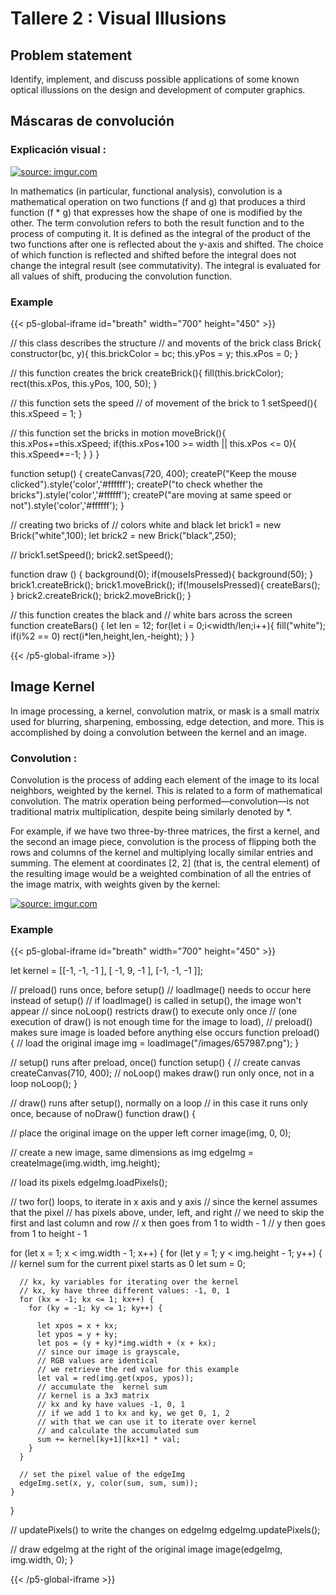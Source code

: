 # Tallere 2 : Visual Illusions
## Problem statement
Identify, implement, and discuss possible applications of some known optical illussions on the design and development of computer graphics.

## Máscaras de convolución 
### Explicación visual : 


<a href="https://imgur.com/cH0Iyea"><img src="https://i.imgur.com/cH0Iyea.gif" title="source: imgur.com" /></a>

In mathematics (in particular, functional analysis), convolution is a mathematical operation on two functions (f and g) that produces a third function (f * g) that expresses how the shape of one is modified by the other. The term convolution refers to both the result function and to the process of computing it. It is defined as the integral of the product of the two functions after one is reflected about the y-axis and shifted. The choice of which function is reflected and shifted before the integral does not change the integral result (see commutativity). The integral is evaluated for all values of shift, producing the convolution function.

### Example
{{< p5-global-iframe id="breath" width="700" height="450" >}}

// this class describes the structure
// and movents of the brick
class Brick{
  constructor(bc, y){
    this.brickColor = bc;
    this.yPos = y;
    this.xPos = 0;
  }

  // this function creates the brick
  createBrick(){
    fill(this.brickColor);
    rect(this.xPos, this.yPos, 100, 50);
  }

  // this function sets the speed
  // of movement of the brick to 1
  setSpeed(){
    this.xSpeed = 1;
  }

  // this function set the bricks in motion
  moveBrick(){
    this.xPos+=this.xSpeed;
    if(this.xPos+100 >= width || this.xPos <= 0){
      this.xSpeed*=-1;
    }
  }
}

function setup() {
  createCanvas(720, 400);
  createP("Keep the mouse clicked").style('color','#ffffff');
  createP("to check whether the bricks").style('color','#ffffff');
  createP("are moving at same speed or not").style('color','#ffffff');
}

// creating two bricks of
// colors white and black
let brick1 = new Brick("white",100);
let brick2 = new Brick("black",250);

//
brick1.setSpeed();
brick2.setSpeed();

function draw () {
  background(0);
  if(mouseIsPressed){
    background(50);
  }
  brick1.createBrick();
  brick1.moveBrick();
  if(!mouseIsPressed){
    createBars();
  }
  brick2.createBrick();
  brick2.moveBrick();
}

// this function creates the black and
// white bars across the screen
function createBars() {
  let len = 12;
  for(let i = 0;i<width/len;i++){
    fill("white");
    if(i%2 == 0)
    rect(i*len,height,len,-height);
  }
}

{{< /p5-global-iframe >}}


## Image Kernel
In image processing, a kernel, convolution matrix, or mask is a small matrix used for blurring, sharpening, embossing, edge detection, and more. This is accomplished by doing a convolution between the kernel and an image.
### Convolution : 
Convolution is the process of adding each element of the image to its local neighbors, weighted by the kernel. This is related to a form of mathematical convolution. The matrix operation being performed—convolution—is not traditional matrix multiplication, despite being similarly denoted by *.

For example, if we have two three-by-three matrices, the first a kernel, and the second an image piece, convolution is the process of flipping both the rows and columns of the kernel and multiplying locally similar entries and summing. The element at coordinates [2, 2] (that is, the central element) of the resulting image would be a weighted combination of all the entries of the image matrix, with weights given by the kernel:


<a href="https://imgur.com/WKClpxS"><img src="https://i.imgur.com/WKClpxS.gif" title="source: imgur.com" /></a>

### Example

{{< p5-global-iframe id="breath" width="700" height="450" >}}

let kernel = [[-1, -1, -1 ], [ -1,  9, -1 ], [-1, -1, -1 ]]; 

// preload() runs once, before setup()
// loadImage() needs to occur here instead of setup()
// if loadImage() is called in setup(), the image won't appear 
// since noLoop() restricts draw() to execute only once
// (one execution of draw() is not enough time for the image to load),
// preload() makes sure image is loaded before anything else occurs
function preload() {
  // load the original image
  img = loadImage("/images/657987.png"); 
}

// setup() runs after preload, once()
function setup() {
  // create canvas
  createCanvas(710, 400);
  // noLoop() makes draw() run only once, not in a loop
  noLoop();
}

// draw() runs after setup(), normally on a loop
// in this case it runs only once, because of noDraw()
function draw() {
  
  // place the original image on the upper left corner
  image(img, 0, 0);

  // create a new image, same dimensions as img
  edgeImg = createImage(img.width, img.height);
  
  // load its pixels
  edgeImg.loadPixels();

  
  // two for() loops, to iterate in x axis and y axis
  // since the kernel assumes that the pixel
  // has pixels above, under, left, and right
  // we need to skip the first and last column and row
  // x then goes from 1 to width - 1
  // y then goes from 1 to height - 1

  for (let x = 1; x < img.width - 1; x++) {
    for (let y = 1; y < img.height - 1; y++) {
      // kernel sum for the current pixel starts as 0
      let sum = 0; 
      
      // kx, ky variables for iterating over the kernel
      // kx, ky have three different values: -1, 0, 1
      for (kx = -1; kx <= 1; kx++) {
        for (ky = -1; ky <= 1; ky++) {
          
          let xpos = x + kx;
          let ypos = y + ky;
          let pos = (y + ky)*img.width + (x + kx);
          // since our image is grayscale, 
          // RGB values are identical
          // we retrieve the red value for this example
          let val = red(img.get(xpos, ypos));
          // accumulate the  kernel sum
          // kernel is a 3x3 matrix
          // kx and ky have values -1, 0, 1
          // if we add 1 to kx and ky, we get 0, 1, 2
          // with that we can use it to iterate over kernel
          // and calculate the accumulated sum
          sum += kernel[ky+1][kx+1] * val;
        }
      }
      
      // set the pixel value of the edgeImg 
      edgeImg.set(x, y, color(sum, sum, sum));
    }
  }
  
  // updatePixels() to write the changes on edgeImg
  edgeImg.updatePixels();
  
  // draw edgeImg at the right of the original image
  image(edgeImg, img.width, 0);
}

{{< /p5-global-iframe >}}
